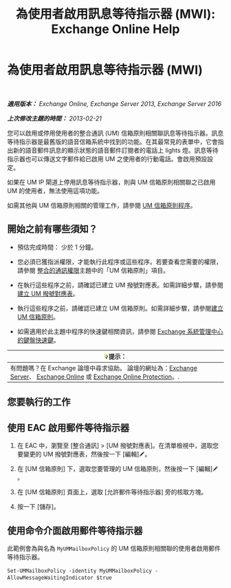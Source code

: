 ﻿---
title: '為使用者啟用訊息等待指示器 (MWI): Exchange Online Help'
TOCTitle: 為使用者啟用訊息等待指示器 (MWI)
ms:assetid: 3d0ca657-00b6-4108-a850-b092fede1f75
ms:mtpsurl: https://technet.microsoft.com/zh-tw/library/Dd335216(v=EXCHG.150)
ms:contentKeyID: 50553966
ms.date: 05/23/2018
mtps_version: v=EXCHG.150
ms.translationtype: MT
---

# 為使用者啟用訊息等待指示器 (MWI)

 

_**適用版本：** Exchange Online, Exchange Server 2013, Exchange Server 2016_

_**上次修改主題的時間：** 2013-02-21_

您可以啟用或停用使用者的整合通訊 (UM) 信箱原則相關聯訊息等待指示器。訊息等待指示器是最舊版的語音信箱系統中找到的功能。在其最常見的表單中，它會指出新的語音郵件訊息的顯示狀態的語音郵件訂閱者的電話上 lights 燈。訊息等待指示器也可以傳送文字郵件給已啟用 UM 之使用者的行動電話。會啟用預設設定。

如果在 UM IP 閘道上停用訊息等待指示器，則與 UM 信箱原則相關聯之已啟用 UM 的使用者，無法使用這項功能。

如需其他與 UM 信箱原則相關的管理工作，請參閱 [UM 信箱原則程序](um-mailbox-policy-procedures-exchange-2013-help.md)。

## 開始之前有哪些須知？

  - 預估完成時間： 少於 1 分鐘。

  - 您必須已獲指派權限，才能執行此程序或這些程序。若要查看您需要的權限，請參閱 [整合的通訊權限](unified-messaging-permissions-exchange-2013-help.md)主題中的「UM 信箱原則」項目。

  - 在執行這些程序之前，請確認已建立 UM 撥號對應表。如需詳細步驟，請參閱[建立 UM 撥號對應表](create-a-um-dial-plan-exchange-2013-help.md)。

  - 執行這些程序之前，請確認已建立 UM 信箱原則。如需詳細步驟，請參閱[建立 UM 信箱原則](create-a-um-mailbox-policy-exchange-2013-help.md)。

  - 如需適用於此主題中程序的快速鍵相關資訊，請參閱 [Exchange 系統管理中心的鍵盤快速鍵](keyboard-shortcuts-in-the-exchange-admin-center-exchange-online-protection-help.md)。

<table>
<thead>
<tr class="header">
<th><img src="images/Bb124558.tip(EXCHG.150).gif" title="提示" alt="提示" />提示：</th>
</tr>
</thead>
<tbody>
<tr class="odd">
<td>有問題嗎？在 Exchange 論壇中尋求協助。 論壇的網址為：<a href="https://go.microsoft.com/fwlink/p/?linkid=60612">Exchange Server</a>、 <a href="https://go.microsoft.com/fwlink/p/?linkid=267542">Exchange Online</a> 或 <a href="https://go.microsoft.com/fwlink/p/?linkid=285351">Exchange Online Protection</a>。.</td>
</tr>
</tbody>
</table>


## 您要執行的工作

## 使用 EAC 啟用郵件等待指示器

1.  在 EAC 中，瀏覽至 \[整合通訊\] \> \[UM 撥號對應表\]。在清單檢視中，選取您要變更的 UM 撥號對應表，然後按一下 \[編輯\]![編輯圖示](images/JJ218640.6f53ccb2-1f13-4c02-bea0-30690e6ea71d(EXCHG.150).gif "編輯圖示")。

2.  在 \[UM 信箱原則\] 下，選取您要管理的 UM 信箱原則，然後按一下 \[編輯\]![編輯圖示](images/JJ218640.6f53ccb2-1f13-4c02-bea0-30690e6ea71d(EXCHG.150).gif "編輯圖示")。

3.  在 \[UM 信箱原則\] 頁面上，選取 \[允許郵件等待指示器\] 旁的核取方塊。

4.  按一下 \[儲存\]。

## 使用命令介面啟用郵件等待指示器

此範例會為與名為 `MyUMMailboxPolicy` 的 UM 信箱原則相關聯的使用者啟用郵件等待指示器。

    Set-UMMailboxPolicy -identity MyUMMailboxPolicy -AllowMessageWaitingIndicator $true

